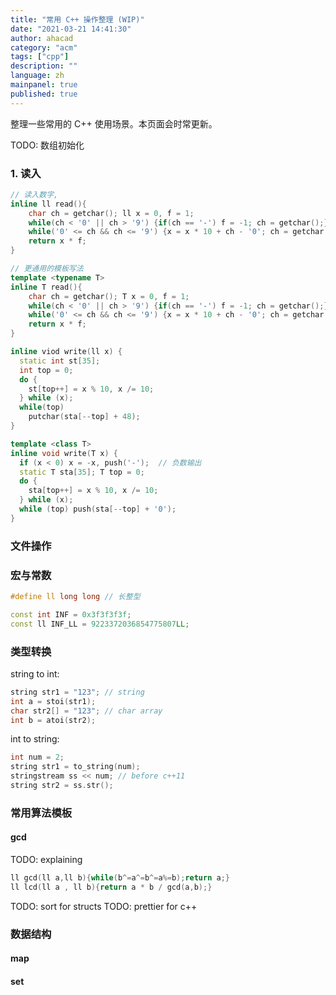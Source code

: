 ```yaml
---
title: "常用 C++ 操作整理 (WIP)"
date: "2021-03-21 14:41:30"
author: ahacad
category: "acm"
tags: ["cpp"]
description: ""
language: zh
mainpanel: true
published: true
---
```


整理一些常用的 C++ 使用场景。本页面会时常更新。

TODO: 数组初始化 

### 1. 读入
```cpp
// 读入数字,
inline ll read(){
    char ch = getchar(); ll x = 0, f = 1;
    while(ch < '0' || ch > '9') {if(ch == '-') f = -1; ch = getchar();}
    while('0' <= ch && ch <= '9') {x = x * 10 + ch - '0'; ch = getchar();}
    return x * f;
}

// 更通用的模板写法
template <typename T> 
inline T read(){
    char ch = getchar(); T x = 0, f = 1;
    while(ch < '0' || ch > '9') {if(ch == '-') f = -1; ch = getchar();}
    while('0' <= ch && ch <= '9') {x = x * 10 + ch - '0'; ch = getchar();}
    return x * f;
}
```

```cpp
inline viod write(ll x) {
  static int st[35];
  int top = 0;
  do {
    st[top++] = x % 10, x /= 10;
  } while (x);
  while(top)
    putchar(sta[--top] + 48);
}

template <class T>
inline void write(T x) {
  if (x < 0) x = -x, push('-');  // 负数输出
  static T sta[35]; T top = 0;
  do {
    sta[top++] = x % 10, x /= 10;
  } while (x);
  while (top) push(sta[--top] + '0');
}
```

### 文件操作

### 宏与常数

```cpp
#define ll long long // 长整型

const int INF = 0x3f3f3f3f;
const ll INF_LL = 9223372036854775807LL;

```
### 类型转换

string to int:
```cpp
string str1 = "123"; // string
int a = stoi(str1);
char str2[] = "123"; // char array
int b = atoi(str2);
```

int to string:
```cpp
int num = 2;
string str1 = to_string(num);
stringstream ss << num; // before c++11
string str2 = ss.str();
```


### 常用算法模板

#### gcd
TODO: explaining 
```cpp
ll gcd(ll a,ll b){while(b^=a^=b^=a%=b);return a;}
ll lcd(ll a , ll b){return a * b / gcd(a,b);}
```

TODO: sort for structs
TODO: prettier for c++

### 数据结构


#### map

#### set



